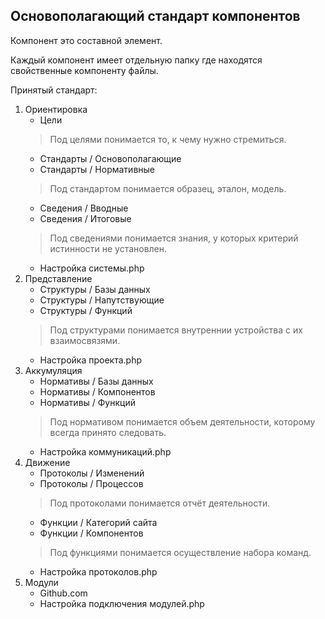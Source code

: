 ## Основополагающий стандарт компонентов

Компонент это составной элемент.

Каждый компонент имеет отдельную папку где находятся свойственные компоненту файлы.

Принятый стандарт:

1. Ориентировка
   - Цели
   > Под целями понимается то, к чему нужно стремиться.
   - Стандарты / Основополагающие
   - Стандарты / Нормативные
   > Под стандартом понимается образец, эталон, модель.
   - Сведения / Вводные
   - Сведения / Итоговые
   > Под сведениями понимается знания, у которых критерий истинности не установлен.
   - Настройка системы.php
2. Представление
    - Структуры / Базы данных
    - Структуры / Напутствующие
    - Структуры / Функций
    > Под структурами понимается внутреннии устройства с их взаимосвязями.
    - Настройка проекта.php
3. Аккумуляция
    - Нормативы / Базы данных
    - Нормативы / Компонентов
    - Нормативы / Функций
    > Под нормативом понимается объем деятельности, которому всегда принято следовать.
    - Настройка коммуникаций.php
4. Движение
    - Протоколы / Изменений
    - Протоколы / Процессов
   > Под протоколами понимается отчёт деятельности.
    - Функции / Категорий сайта
    - Функции / Компонентов
   > Под функциями понимается осуществление набора команд.
    - Настройка протоколов.php
4. Модули
    - Github.com
    - Настройка подключения модулей.php